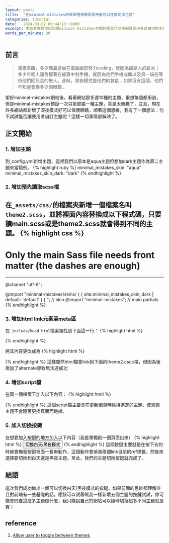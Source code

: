 ```yaml
---
layout: posts
title:  "在minimal-mistakes的框架裡使網頁使用者可以任意切換主題"
categories: tutorial
date:   2024-03-02 00:44:13 +0800
excerpt: 本篇文會教你如何讓minimal-mistakes主題的網頁可以使網頁使用者自由切換主題，像是白天與黑夜主題
words_per_minute: 30
---
```


## 前言

> 深夜來臨，多少碼農還坐在電腦面前努力coding，就因為那誘人的薪水；多少年輕人還苦撐著在被窩中划手機，就因為他們手機成癮以及另一端在等待他們回訊息的戀人。此時，黑夜模式是他們的救星，如果沒有這個，他們不知道會換多少副眼鏡...  

架好minimal-mistakes網站後，看著網站那多達10種的主題，很想每個都用過，但是minimal-mistakes預設一次只能部屬一種主題，真是太無趣了，並且，現在許多網站都新增了深夜模式好可以保護眼睛，順著這個思維，我有了一個想法：何不試試能否讓使用者自訂主題呢？這樣一切事情都解決了。

## 正文開始

### 1. 增加主題

到_config.yml新增主題，這裡我們以原本是aqua主題但想加dark主題作為第二主題來當範例。
{% highlight ruby %}
minimal_mistakes_skin: "aqua"
minimal_mistakes_skin_dark: "dark"
{% endhighlight %}

### 2. 增加預先讀取scss檔
在`_assets/css/`的檔案夾新增一個檔案名叫`theme2.scss`，並將裡面內容替換成以下程式碼，只要讀main.scss或是theme2.scss就會得到不同的主題。
{% highlight css %}
---
# Only the main Sass file needs front matter (the dashes are enough)
---

@charset "utf-8";

@import "minimal-mistakes/skins/ { { site.minimal_mistakes_skin_dark | default: 'default' } } "; // skin
@import "minimal-mistakes"; // main partials
{% endhighlight %}

### 3. 增加html link元素至meta區

在`_include/head.html`檔案裡找到下面這一行：
{% highlight html %}
<link rel="stylesheet" href="{{ '/assets/css/main.css' | relative_url }}">
{% endhighlight %}

將其內容更改成為
{% highlight html %}
<link rel="stylesheet" href="{{ '/assets/css/main.css' | relative_url }}" id="theme_source">
<link rel="stylesheet alternate" href="{{ '/assets/css/theme2.css' | relative_url }}" id="theme_source_2">
{% endhighlight %}
這樣雖然html檔會link到下面的theme2.cscc檔，但因為後面加了alternate導致無法連成功

### 4. 增加script檔

在同一個檔案下加入以下內容：
{% highlight html %}
<script>
    let theme = sessionStorage.getItem('theme');
    if(theme === "dark")
    {
      sessionStorage.setItem('theme', 'dark');
      node1 = document.getElementById('theme_source');
      node2 = document.getElementById('theme_source_2');
      node1.setAttribute('rel', 'stylesheet alternate'); 
      node2.setAttribute('rel', 'stylesheet');
    }
    else
    {
      sessionStorage.setItem('theme', 'aqua');
    }
</script>
{% endhighlight %}
這個script檔主要會在更新網頁時維持選定的主題，使網頁主題不會隨著更換頁面而跑掉。

### 5. 加入切換按鍵

在想要加入按鍵的地方加入以下內容（我是單獨創一個頁面出來）
{% highlight html %}
<button type="button" class="btn btn--primary" onclick="node1=document.getElementById('theme_source');node2=document.getElementById('theme_source_2');if(node1.getAttribute('rel')=='stylesheet'){node1.setAttribute('rel', 'stylesheet alternate'); node2.setAttribute('rel', 'stylesheet');sessionStorage.setItem('theme', 'dark');}else{node2.setAttribute('rel', 'stylesheet alternate'); node1.setAttribute('rel', 'stylesheet');sessionStorage.setItem('theme', 'aqua');} return false;">切換白天/黑夜模式</button>
{% endhighlight %}
這個按鍵主要就是在按下去的時候會觸發按鍵裡面一長串動作，這個動作會偵測兩個link目前的ref標籤，然後來選擇要切換到白天還是黑夜主題。至此，我們的主題切換按鍵就完成了。

## 結語

這次我們成功做出一個可以切換白天/黑夜模式的按鍵，如果前面的思維都理解並且對前端有一些基礎的話，應該可以試著跟我一樣新增五個主題的按鍵試試，你可能會問要這麼多主題做什麼，我只能說自己的網站可以隨時切換超多不同主題就是爽！

## reference

1. [Allow user to toggle between themes](https://github.com/mmistakes/minimal-mistakes/discussions/2033)